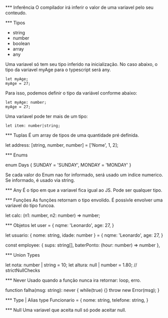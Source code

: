 *** Inferência
O compilador irá inferir o valor de uma variavel pelo seu conteudo.

*** Tipos
- string
- number
- boolean
- array
- any
  
Uma variavel só tem seu tipo inferido na inicialização. No caso abaixo, o tipo da variavel myAge para o typescript será any.

``` 
let myAge;
myAge = 27;
``` 

Para isso, podemos definir o tipo da variável conforme abaixo:

``` 
let myAge: number;
myAge = 27;
``` 

Uma variavel pode ter mais de um tipo:

``` 
let item: number|string;
``` 

*** Tuplas
É um array de tipos de uma quantidade pré definida. 

let address: [string, number, number] = ['Nome', 1, 2];

*** Enums

enum Days {
    SUNDAY = 'SUNDAY',
    MONDAY = 'MONDAY'
}

Se cada valor do Enum nao for informado, será usado um indice numerico. Se informado, é usado via string.

*** Any
É o tipo em que a variavel fica igual ao JS. Pode ser qualquer tipo.

*** Funções
As funções retornam o tipo envolido.
É possivle envolver uma variavel do tipo funcoa.

let calc: (n1: number, n2: number) => number;

*** Objetos
let user = {
    nqme: 'Leonardo',
    age: 27,
}

let usuario: { nome: string, idade: number } = {
    nqme: 'Leonardo',
    age: 27,
}

const employee: { sups: string[], baterPonto: (hour: number) => number },

*** Union Types

let nota: number | string = 10;
let altura: null | number = 1.80; // strictNullChecks


*** Never
Usado quando a função nunca ira retornar: loop, erro.

function falha(msg: string): never {
    while(true) {}
    throw new Error(msg);
}

*** Type | Alias
type Funcionario = {
    nome: string,
    telefone: string,
}

*** Null
Uma variavel que aceita null só pode aceitar null.